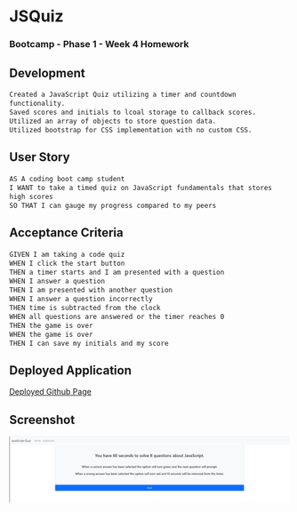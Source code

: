 
# JSQuiz

### Bootcamp - Phase 1 - Week 4 Homework

## Development

```
Created a JavaScript Quiz utilizing a timer and countdown functionality. 
Saved scores and initials to lcoal storage to callback scores. 
Utilized an array of objects to store question data. 
Utilized bootstrap for CSS implementation with no custom CSS.
```

## User Story

```
AS A coding boot camp student
I WANT to take a timed quiz on JavaScript fundamentals that stores high scores
SO THAT I can gauge my progress compared to my peers
```

## Acceptance Criteria

```
GIVEN I am taking a code quiz
WHEN I click the start button
THEN a timer starts and I am presented with a question
WHEN I answer a question
THEN I am presented with another question
WHEN I answer a question incorrectly
THEN time is subtracted from the clock
WHEN all questions are answered or the timer reaches 0
THEN the game is over
WHEN the game is over
THEN I can save my initials and my score
```

## Deployed Application

[Deployed Github Page](https://jessecomeau.github.io/JSQuiz/#)

## Screenshot

![example](/assets/Example.jpg)



